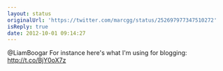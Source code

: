 ```yaml
---
layout: status
originalUrl: 'https://twitter.com/marcgg/status/252697977347510272'
isReply: true
date: 2012-10-01 09:14:27
---
```


@LiamBoogar For instance here's what I'm using for blogging: http://t.co/BjY0oX7z
